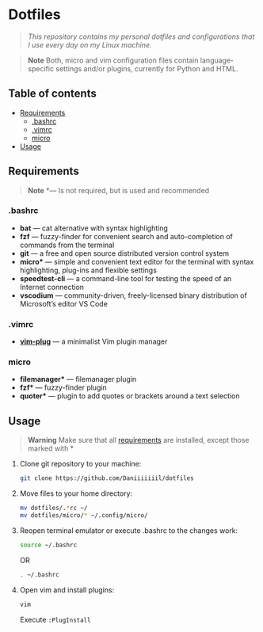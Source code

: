 # **Dotfiles**
> *This repository contains my personal dotfiles and configurations that I use every day on my Linux machine.*

> **Note**
> Both, micro and vim configuration files contain language-specific settings and/or plugins, currently for Python and HTML.


## Table of contents
- [Requirements](#requirements)
    - [.bashrc](#bashrc)
    - [.vimrc](#vimrc)
    - [micro](#micro)
- [Usage](#usage)
&nbsp;


## Requirements
> **Note**
> \*&mdash; Is not required, but is used and recommended
&nbsp;

### **.bashrc**
- **bat** &mdash; cat alternative with syntax highlighting
- **fzf** &mdash; fuzzy-finder for convenient search and auto-completion of commands from the terminal
- **git** &mdash; a free and open source distributed version control system
- **micro\*** &mdash; simple and convenient text editor for the terminal with syntax highlighting, plug-ins and flexible settings
- **speedtest-cli** &mdash; a command-line tool for testing the speed of an Internet connection
- **vscodium** &mdash; community-driven, freely-licensed binary distribution of Microsoft’s editor VS Code
&nbsp;

### **.vimrc**
- [**vim-plug**](https://github.com/junegunn/vim-plug) &mdash; a minimalist Vim plugin manager
&nbsp;

### **micro**
- **filemanager\*** &mdash; filemanager plugin
- **fzf\*** &mdash; fuzzy-finder plugin
- **quoter\*** &mdash; plugin to add quotes or brackets around a text selection
&nbsp;


## Usage
> **Warning**
> Make sure that all [requirements](#requirements) are installed, except those marked with \*
&nbsp;

1. Clone git repository to your machine:
    ``` bash
    git clone https://github.com/Daniiiiiiil/dotfiles
    ```
2. Move files to your home directory:
    ```bash
    mv dotfiles/.*rc ~/
    mv dotfiles/micro/* ~/.config/micro/
    ```
3. Reopen terminal emulator or execute .bashrc to the changes work:
    ```bash
    source ~/.bashrc
    ```

    OR

    ```bash
    . ~/.bashrc
    ```
4. Open vim and install plugins:
    ```bash
    vim
    ```
    Execute `:PlugInstall`
